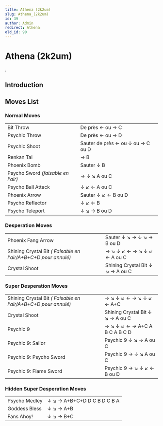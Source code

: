 ```yaml
---
title: Athena (2k2um)
slug: Athena_(2k2um)
id: 39
author: Admin
redirect: Athena
old_id: 90
---
```


# Athena (2k2um)

.

## Introduction

## Moves List

### Normal Moves

|                                    |                                   |
|------------------------------------|-----------------------------------|
| Bit Throw                          | De près ← ou → C                  |
| Psychic Throw                      | De près ← ou → D                  |
| Psychic Shoot                      | Sauter de près ← ou ↓ ou → C ou D |
| Renkan Tai                         | → B                               |
| Phoenix Bomb                       | Sauter ↓ B                        |
| Psycho Sword *(faisable en l'air)* | → ↓ ↘ A ou C                      |
| Psycho Ball Attack                 | ↓ ↙ ← A ou C                      |
| Phoenix Arrow                      | Sauter ↓ ↙ ← B ou D               |
| Psycho Reflector                   | ↓ ↙ ← B                           |
| Psycho Teleport                    | ↓ ↘ → B ou D                      |

### Desperation Moves

|                                                                |                                  |
|----------------------------------------------------------------|----------------------------------|
| Phoenix Fang Arrow                                             | Sauter ↓ ↘ → ↓ ↘ → B ou D        |
| Shining Crystal Bit *( Faisable en l'air/A+B+C+D pour annulé)* | → ↘ ↓ ↙ ← → ↘ ↓ ↙ ← A ou C       |
| Crystal Shoot                                                  | Shining Crystal Bit ↓ ↘ → A ou C |

### Super Desperation Moves

|                                                                |                                  |
|----------------------------------------------------------------|----------------------------------|
| Shining Crystal Bit *( Faisable en l'air/A+B+C+D pour annulé)* | → ↘ ↓ ↙ ← → ↘ ↓ ↙ ← A+C          |
| Crystal Shoot                                                  | Shining Crystal Bit ↓ ↘ → A ou C |
| Psychic 9                                                      | → ↘ ↓ ↙ ← → A+C A B C A B C D    |
| Psychic 9: Sailor                                              | Psychic 9 ↓ ↘ → A ou C           |
| Psychic 9: Psycho Sword                                        | Psychic 9 → ↓ ↘ A ou C           |
| Psychic 9: Flame Sword                                         | Psychic 9 → ↘ ↓ ↙ ← B ou D       |

### Hidden Super Desperation Moves

|               |                             |
|---------------|-----------------------------|
| Psycho Medley | ↓ ↘ → A+B+C+D D C B D C B A |
| Goddess Bless | ↓ ↘ → A+B                   |
| Fans Ahoy!    | ↓ ↘ → B+C                   |
